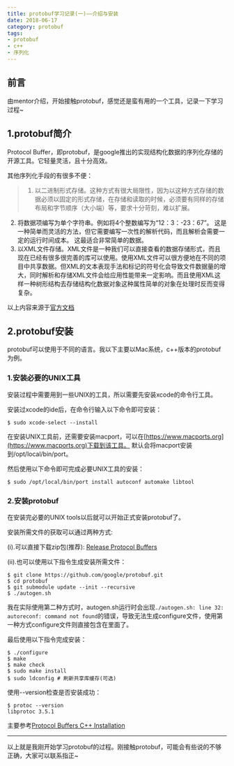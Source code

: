 ```yaml
---
title: protobuf学习记录(一)——介绍与安装
date: 2018-06-17
category: protobuf
tags: 
- protobuf 
- c++ 
- 序列化
---
```


## 前言
由mentor介绍，开始接触protobuf，感觉还是蛮有用的一个工具，记录一下学习过程~

<!-- more -->

## 1.protobuf简介
Protocol Buffer，即protobuf，是google推出的实现结构化数据的序列化存储的开源工具。它轻量灵活，且十分高效。

其他序列化手段的有很多不便：

> 1. 以二进制形式存储。这种方式有很大局限性，因为以这种方式存储的数据必须以固定的形式存储，在存储和读取的时候，必须要有同样的存储布局和字节顺序（大小端）等，要求十分苛刻，难以扩展。
2. 将数据项编写为单个字符串。例如将4个整数编写为“12：3：-23：67”。 这是一种简单而灵活的方法，但它需要编写一次性的解析代码，而且解析会需要一定的运行时间成本。 这最适合非常简单的数据。
3. 以XML文件存储。XML文件是一种我们可以直接查看的数据存储形式，而且现在已经有很多很完善的库可以使用。使用XML文件可以很方便地在不同的项目中共享数据。但XML的文本表现手法和标记的符号化会导致文件数据量的增大，同时解析和存储XML文件会给应用性能带来一定影响。而且使用XML这样一种树形结构去存储结构化数据对象这种属性简单的对象在处理时反而变得复杂。

以上内容来源于[官方文档](https://developers.google.com/protocol-buffers/docs/cpptutorial)

## 2.protobuf安装
protobuf可以使用于不同的语言。我以下主要以Mac系统，c++版本的protobuf为例。

### 1.安装必要的UNIX工具
安装过程中需要用到一些UNIX的工具，所以需要先安装xcode的命令行工具。

安装过xcode的ide后，在命令行输入以下命令即可安装：

```
$ sudo xcode-select --install
```
在安装UNIX工具前，还需要安装macport，可以在[https://www.macports.org](https://www.macports.org)下载到该工具。
默认会将macport安装到/opt/local/bin/port。

然后使用以下命令即可完成必要UNIX工具的安装：
```
$ sudo /opt/local/bin/port install autoconf automake libtool
```

### 2.安装protobuf
在安装完必要的UNIX tools以后就可以开始正式安装protobuf了。

安装所需文件的获取可以通过两种方式:

(i).可以直接下载zip包(推荐):
[Release Protocol Buffers](https://github.com/google/protobuf/releases/latest)

(ii).也可以使用以下指令生成安装所需文件：
```
$ git clone https://github.com/google/protobuf.git
$ cd protobuf
$ git submodule update --init --recursive
$ ./autogen.sh
```

我在实际使用第二种方式时，autogen.sh运行时会出现`./autogen.sh: line 32: autoreconf: command not found`的错误，导致无法生成configure文件，使用第一种方式configure文件则直接包含在里面了。

最后使用以下指令完成安装：
```
$ ./configure
$ make
$ make check
$ sudo make install
$ sudo ldconfig # 刷新共享库缓存(可选)
```
使用--version检查是否安装成功：
```
$ protoc --version
libprotoc 3.5.1
```

主要参考[Protocol Buffers C++ Installation](https://github.com/google/protobuf/blob/master/src/README.md)

---
以上就是我刚开始学习protobuf的过程。刚接触protobuf，可能会有些说的不够正确，大家可以联系指正~
